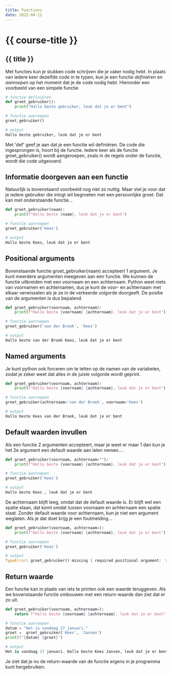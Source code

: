 ```yaml
---
title: Functions
date: 2022-04-12
---
```


# {{ course-title }}

## {{ title }}
Met functies kun je stukken code schrijven die je vaker nodig hebt. In plaats van iedere keer dezelfde code in te typen, kun je een functie *definiëren* en *aanroepen* op het moment dat je de code nodig hebt.
Hieronder een voorbeeld van een simpele functie
```python
# functie definiëren
def groet_gebruiker():
    print("Hallo beste gebruiker, leuk dat je er bent")

# functie aanroepen    
groet_gebruiker()

# output
Hallo beste gebruiker, leuk dat je er bent
```
Met 'def' geef je aan dat je een functie wil definiëren. De code die ingesprongen is, hoort bij de functie. Iedere keer als de functie groet_gebruiker() wordt aangeroepen, zoals in de regels onder de functie, wordt die code uitgevoerd. 

## Informatie doorgeven aan een functie
Natuurlijk is bovenstaand voorbeeld nog niet zo nuttig. Maar stel je voor dat je iedere gebruiker die inlogt wil begroeten met een persoonlijke groet. Dat kan met onderstaande functie...
```python
def groet_gebruiker(naam):
    print(f"Hallo beste {naam}, leuk dat je er bent")

# functie aanroepen    
groet_gebruiker('Kees')

# output
Hallo beste Kees, leuk dat je er bent
```

## Positional arguments
Bovenstaande functie groet_gebruiker(naam) accepteert 1 argument. Je kunt meerdere argumenten meegeven aan een functie. We kunnen de functie uitbreiden met een voornaam en een achternaam. Python weet niets van voornamen en achternamen, dus je kunt de voor- en achternaam met elkaar verwisselen als je ze in de verkeerde volgorde doorgeeft.
De positie van de argumenten is dus bepalend.

```python
def groet_gebruiker(voornaam, achternaam):
    print(f"Hallo beste {voornaam} {achternaam}, leuk dat je er bent")

# functie aanroepen    
groet_gebruiker('van der Broek', 'Kees')

# output
Hallo beste van der Broek Kees, leuk dat je er bent
```

## Named arguments
Je kunt python ook forceren om te letten op de namen van de variabelen, zodat je zeker weet dat alles in de juiste volgorde wordt geprint.
```python
def groet_gebruiker(voornaam, achternaam):
    print(f"Hallo beste {voornaam} {achternaam}, leuk dat je er bent")

# functie aanroepen    
groet_gebruiker(achternaam='van der Broek', voornaam='Kees')

# output
Hallo beste Kees van der Broek, leuk dat je er bent
```

## Default waarden invullen
Als een functie 2 argumenten accepteert, maar je weet er maar 1 dan kun je het 2e argument een default waarde aan laten nemen....
```python
def groet_gebruiker(voornaam, achternaam=""):
    print(f"Hallo beste {voornaam} {achternaam}, leuk dat je er bent")

# functie aanroepen    
groet_gebruiker('Kees')

# output
Hallo beste Kees , leuk dat je er bent
```
De achternaam blijft leeg, omdat dat de default waarde is. Er blijft wel een spatie staan, dat komt omdat tussen voornaam en achternaam een spatie staat.
Zonder default waarde voor achternaam, kun je niet een argument weglaten. Als je dat doet krijg je een foutmelding...
```python
def groet_gebruiker(voornaam, achternaam=):
    print(f"Hallo beste {voornaam} {achternaam}, leuk dat je er bent")

# functie aanroepen    
groet_gebruiker('Kees')

# output
TypeError: groet_gebruiker() missing 1 required positional argument: 'achternaam'
```

## Return waarde
Een functie kan in plaats van iets te printen ook een waarde teruggeven. Als we bovenstaande functie ombouwen met een return-waarde dan ziet dat er zo uit.
```python
def groet_gebruiker(voornaam, achternaam=):
    return f"Hallo beste {voornaam} {achternaam}, leuk dat je er bent"

# functie aanroepen
datum = "Het is vandaag 27 januari."   
groet =  groet_gebruiker('Kees', 'Jansen')
print(f"{datum} {groet}")

# output
Het is vandaag 27 januari. Hallo beste Kees Jansen, leuk dat je er bent
```
Je ziet dat je nu de return-waarde van de functie ergens in je programma kunt hergebruiken.
